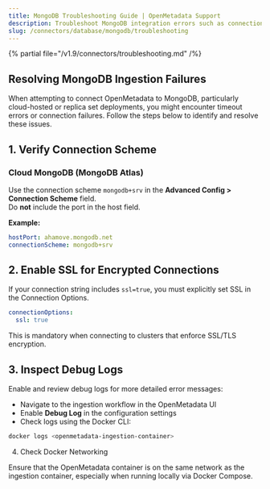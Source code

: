 ```yaml
---
title: MongoDB Troubleshooting Guide | OpenMetadata Support
description: Troubleshoot MongoDB integration errors such as connection failures, schema fetch issues, or metadata mismatches.
slug: /connectors/database/mongodb/troubleshooting
---
```


{% partial file="/v1.9/connectors/troubleshooting.md" /%}

## Resolving MongoDB Ingestion Failures

When attempting to connect OpenMetadata to MongoDB, particularly cloud-hosted or replica set deployments, you might encounter timeout errors or connection failures. Follow the steps below to identify and resolve these issues.

## 1. Verify Connection Scheme

### Cloud MongoDB (MongoDB Atlas)
Use the connection scheme `mongodb+srv` in the **Advanced Config > Connection Scheme** field.  
Do **not** include the port in the host field.

**Example:**

```yaml
hostPort: ahamove.mongodb.net
connectionScheme: mongodb+srv
```
## 2. Enable SSL for Encrypted Connections

If your connection string includes `ssl=true`, you must explicitly set SSL in the Connection Options.

```yaml
connectionOptions:
  ssl: true
```

This is mandatory when connecting to clusters that enforce SSL/TLS encryption.

## 3. Inspect Debug Logs

Enable and review debug logs for more detailed error messages:

- Navigate to the ingestion workflow in the OpenMetadata UI
- Enable **Debug Log** in the configuration settings
- Check logs using the Docker CLI:

```bash
docker logs <openmetadata-ingestion-container>
```
4. Check Docker Networking

Ensure that the OpenMetadata container is on the same network as the ingestion container, especially when running locally via Docker Compose.

